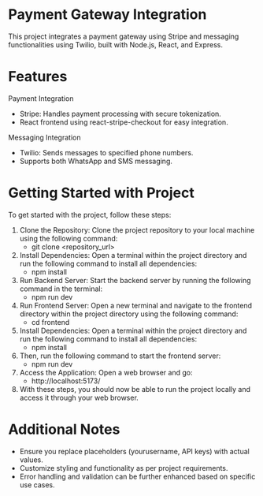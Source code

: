 # Payment Gateway Integration
This project integrates a payment gateway using Stripe and messaging functionalities using Twilio, built with Node.js, React, and Express.

# Features

Payment Integration
- Stripe: Handles payment processing with secure tokenization.
- React frontend using react-stripe-checkout for easy integration.
  
Messaging Integration
- Twilio: Sends messages to specified phone numbers.
- Supports both WhatsApp and SMS messaging.

# Getting Started with Project
To get started with the project, follow these steps:

1. Clone the Repository: Clone the project repository to your local machine using the following command:
    - git clone <repository_url> 
2. Install Dependencies: Open a terminal within the project directory and run the following command to install all dependencies:
    - npm install 
3. Run Backend Server: Start the backend server by running the following command in the terminal:
    - npm run dev
4. Run Frontend Server: Open a new terminal and navigate to the frontend directory within the project directory using the following command:
    - cd frontend
5. Install Dependencies: Open a terminal within the project directory and run the following command to install all dependencies:
    - npm install
6. Then, run the following command to start the frontend server:
    - npm run dev
7. Access the Application: Open a web browser and go:
    -  http://localhost:5173/
8. With these steps, you should now be able to run the project locally and access it through your web browser.

# Additional Notes
- Ensure you replace placeholders (yourusername, API keys) with actual values.
- Customize styling and functionality as per project requirements.
- Error handling and validation can be further enhanced based on specific use cases.
